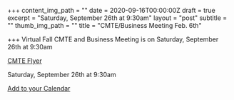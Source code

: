 +++
content_img_path = ""
date = 2020-09-16T00:00:00Z
draft = true
excerpt = "Saturday, September 26th at 9:30am"
layout = "post"
subtitle = ""
thumb_img_path = ""
title = "CMTE/Business Meeting Feb. 6th"

+++
Virtual Fall CMTE and Business Meeting is on Saturday, September 26th at 9:30am 

[CMTE Flyer](/images/CMTE_flyer_Sept_2020.pdf)

Saturday, September 26th at 9:30am 

[Add to your Calendar](/images/20200926_business.ics)